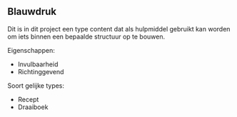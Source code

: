 
## Blauwdruk 
Dit is in dit project een type content dat als hulpmiddel gebruikt kan worden om iets binnen een bepaalde structuur op te bouwen. 


Eigenschappen:
* Invulbaarheid
* Richtinggevend

Soort gelijke types:
* Recept
* Draaiboek